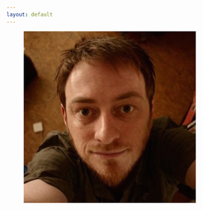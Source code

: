 ```yaml
---
layout: default
---
```


<figure class="mugshot"><img alt="Mugshot" src="/assets/mugshot.jpg"/></figure>
